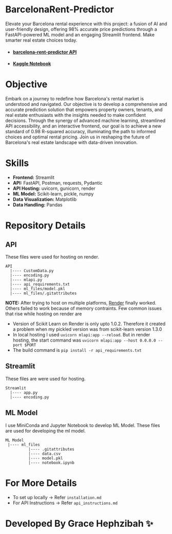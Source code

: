 # BarcelonaRent-Predictor
Elevate your Barcelona rental experience with this project: a fusion of AI and user-friendly design, offering 98% accurate 
price predictions through a FastAPI-powered ML model and an engaging Streamlit frontend. Make smarter real estate choices today.
- #### <a href = "https://barcelona-rent-predictor.onrender.com"> barcelona-rent-predictor API </a>
- #### <a href = "https://www.kaggle.com/code/gracehephzibahm/prediction-of-rent-prices-in-barcelona"> Kaggle Notebook </a>

# Objective 
Embark on a journey to redefine how Barcelona's rental market is understood and navigated. Our objective is to develop a comprehensive and accurate 
prediction solution that empowers property owners, tenants, and real estate enthusiasts with the insights needed to make confident decisions. Through 
the synergy of advanced machine learning, streamlined API accessibility, and an interactive frontend, our goal is to achieve a new standard of 0.98 
R-squared accuracy, illuminating the path to informed choices and optimal rental pricing. Join us in reshaping the future of Barcelona's real estate 
landscape with data-driven innovation.

# Skills
- **Frontend:** Streamlit
- **API:** FastAPI, Postman, requests, Pydantic
- **API Hosting:** uvicorn, gunicorn, render
- **ML Model:** Scikit-learn, pickle, numpy
- **Data Visualization:** Matplotlib
- **Data Handling:** Pandas

# Repository Details
## API
These files were used for hosting on render. 
```
API
  |---- CustomData.py
  |---- encoding.py
  |---- mlapi.py
  |---- api_requirements.txt
  |---- ml_files/model.pkl
  |---- ml_files/.gitattributes
```
**NOTE:**
After trying to host on multiple platforms, <a href = "https://render.com/">Render</a> finally worked. 
Others failed to work because of memory contraints.
Few common issues that rise while hosting on render are

- Version of Scikit Learn on Render is only upto 1.0.2. Therefore it created a problem when my pickled version was from scikit-learn version 1.3.0
- In local hosting I used ```uvicorn mlapi:app --reload```. But in render hosting, the start command was ```uvicorn mlapi:app --host 0.0.0.0 --port $PORT```
- The build command is ```pip install -r api_requirements.txt```

## Streamlit 
These files are were used for hosting. 
```
Streamlit
  |---- app.py
  |---- encoding.py
```

## ML Model 
I use MiniConda and Jupyter Notebook to develop ML Model. These files are used for developing the ml model.
```
ML Model
 |---- ml_files
          |---- .gitattributes
          |---- data.csv
          |---- model.pkl
          |---- notebook.ipynb
```
# For More Details 
- To set up locally -> Refer ```installation.md```
- For API Instructions -> Refer ```api_instructions.md```

# Developed By Grace Hephzibah ✨
